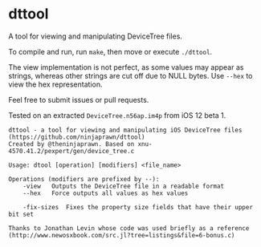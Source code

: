 # dttool
A tool for viewing and manipulating DeviceTree files.

To compile and run, run `make`, then move or execute `./dttool`.

The view implementation is not perfect, as some values may appear as strings, whereas other strings are cut off due to NULL bytes.
Use `--hex` to view the hex representation.

Feel free to submit issues or pull requests.

Tested on an extracted `DeviceTree.n56ap.im4p` from iOS 12 beta 1.

```
dttool - a tool for viewing and manipulating iOS DeviceTree files (https://github.com/ninjaprawn/dttool)
Created by @theninjaprawn. Based on xnu-4570.41.2/pexpert/gen/device_tree.c

Usage: dtool [operation] [modifiers] <file_name>

Operations (modifiers are prefixed by --):
	-view	Outputs the DeviceTree file in a readable format
	--hex	Force outputs all values as hex values

	-fix-sizes	Fixes the property size fields that have their upper bit set

Thanks to Jonathan Levin whose code was used briefly as a reference (http://www.newosxbook.com/src.jl?tree=listings&file=6-bonus.c)
```
